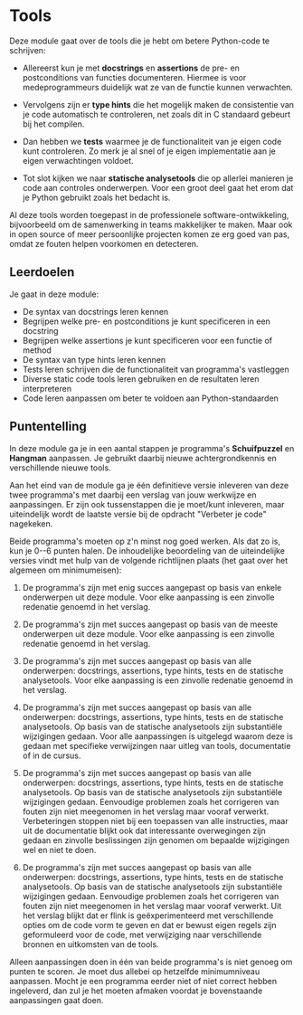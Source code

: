 # Tools

Deze module gaat over de tools die je hebt om betere Python-code te schrijven:

- Allereerst kun je met **docstrings** en **assertions** de pre- en postconditions van functies documenteren. Hiermee is voor medeprogrammeurs duidelijk wat ze van de functie kunnen verwachten.

- Vervolgens zijn er **type hints** die het mogelijk maken de consistentie van je code automatisch te controleren, net zoals dit in C standaard gebeurt bij het compilen.

- Dan hebben we **tests** waarmee je de functionaliteit van je eigen code kunt controleren. Zo merk je al snel of je eigen implementatie aan je eigen verwachtingen voldoet.

- Tot slot kijken we naar **statische analysetools** die op allerlei manieren je code aan controles onderwerpen. Voor een groot deel gaat het erom dat je Python gebruikt zoals het bedacht is.

Al deze tools worden toegepast in de professionele software-ontwikkeling, bijvoorbeeld om de samenwerking in teams makkelijker te maken. Maar ook in open source of meer persoonlijke projecten komen ze erg goed van pas, omdat ze fouten helpen voorkomen en detecteren.

## Leerdoelen

Je gaat in deze module:

- De syntax van docstrings leren kennen
- Begrijpen welke pre- en postconditions je kunt specificeren in een docstring
- Begrijpen welke assertions je kunt specificeren voor een functie of method
- De syntax van type hints leren kennen
- Tests leren schrijven die de functionaliteit van programma's vastleggen
- Diverse static code tools leren gebruiken en de resultaten leren interpreteren
- Code leren aanpassen om beter te voldoen aan Python-standaarden

## Puntentelling

In deze module ga je in een aantal stappen je programma's **Schuifpuzzel** en **Hangman** aanpassen. Je gebruikt daarbij nieuwe achtergrondkennis en verschillende nieuwe tools.

Aan het eind van de module ga je één definitieve versie inleveren van deze twee programma's met daarbij een verslag van jouw werkwijze en aanpassingen. Er zijn ook tussenstappen die je moet/kunt inleveren, maar uiteindelijk wordt de laatste versie bij de opdracht "Verbeter je code" nagekeken.

Beide programma's moeten op z'n minst nog goed werken. Als dat zo is, kun je 0--6 punten halen. De inhoudelijke beoordeling van de uiteindelijke versies vindt met hulp van de volgende richtlijnen plaats (het gaat over het algemeen om minimumeisen):

1. De programma's zijn met enig succes aangepast op basis van enkele onderwerpen uit deze module. Voor elke aanpassing is een zinvolle redenatie genoemd in het verslag.

2. De programma's zijn met succes aangepast op basis van de meeste onderwerpen uit deze module. Voor elke aanpassing is een zinvolle redenatie genoemd in het verslag.

3. De programma's zijn met succes aangepast op basis van alle onderwerpen: docstrings, assertions, type hints, tests en de statische analysetools. Voor elke aanpassing is een zinvolle redenatie genoemd in het verslag.

4. De programma's zijn met succes aangepast op basis van alle onderwerpen: docstrings, assertions, type hints, tests en de statische analysetools. Op basis van de statische analysetools zijn substantiële wijzigingen gedaan. Voor alle aanpassingen is uitgelegd waarom deze is gedaan met specifieke verwijzingen naar uitleg van tools, documentatie of in de cursus.

5. De programma's zijn met succes aangepast op basis van alle onderwerpen: docstrings, assertions, type hints, tests en de statische analysetools. Op basis van de statische analysetools zijn substantiële wijzigingen gedaan. Eenvoudige problemen zoals het corrigeren van fouten zijn niet meegenomen in het verslag maar vooraf verwerkt. Verbeteringen stoppen niet bij een toepassen van alle instructies, maar uit de documentatie blijkt ook dat interessante overwegingen zijn gedaan en zinvolle beslissingen zijn genomen om bepaalde wijzigingen wel en niet te doen.

6. De programma's zijn met succes aangepast op basis van alle onderwerpen: docstrings, assertions, type hints, tests en de statische analysetools. Op basis van de statische analysetools zijn substantiële wijzigingen gedaan. Eenvoudige problemen zoals het corrigeren van fouten zijn niet meegenomen in het verslag maar vooraf verwerkt. Uit het verslag blijkt dat er flink is geëxperimenteerd met verschillende opties om de code vorm te geven en dat er bewust eigen regels zijn geformuleerd voor de code, met verwijziging naar verschillende bronnen en uitkomsten van de tools.

Alleen aanpassingen doen in één van beide programma's is niet genoeg om punten te scoren. Je moet dus allebei op hetzelfde minimumniveau aanpassen. Mocht je een programma eerder niet of niet correct hebben ingeleverd, dan zul je het moeten afmaken voordat je bovenstaande aanpassingen gaat doen.
